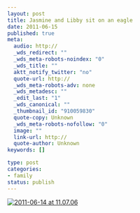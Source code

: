 ```yaml
--- 
layout: post
title: Jasmine and Libby sit on an eagle
date: 2011-06-15
published: true
meta: 
  audio: http://
  _wds_redirect: ""
  _wds_meta-robots-noindex: "0"
  _wds_title: ""
  aktt_notify_twitter: "no"
  quote-url: http://
  _wds_meta-robots-adv: none
  _wds_metadesc: ""
  _edit_last: "1"
  _wds_canonical: ""
  _thumbnail_id: "910059830"
  quote-copy: Unknown
  _wds_meta-robots-nofollow: "0"
  image: ""
  link-url: http://
  quote-author: Unknown
keywords: []

type: post
categories: 
- family
status: publish
---
```



[![](http://media.eick.us/2011/06/2011-06-14-at-11.07.06-764x1024.jpg "2011-06-14 at 11.07.06")](http://media.eick.us/2011/06/2011-06-14-at-11.07.06.jpg)
